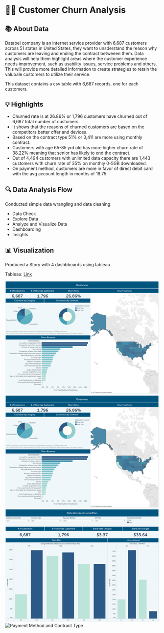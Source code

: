 # 🧑‍💻 Customer Churn Analysis

## 📚 About Data

Databel company is an internet service provider with 6,687 customers across 51 states in United States, they want to unsderstand the reason why customers are leaving and ending the contract betweeen them. Data analysis will help them highlight areas where the customer experience needs improvement, such as usability issues, service problems and others. This will provide more detailed information to create strategies to retain the valubale customers to utilize their service.

This dataset contains a csv table with 6,687 records, one for each customers.


## 💡 Highlights

- Churned rate is at 26.86% or 1,796 customers have churned out of 6,687 total number of customers.
- It shows that the reasons of churned customers are based on the competitors better offer and devices.
- Based on the contract type 51% or 3,411 are more using monthly contract.
- Customers with age 65-85 yrd old has more higher churn rate of 38.22% meaning that senior has likely to end the contract.
- Out of 4,494 customers with unlimited data capacity there are 1,443 customers with churn rate of 35% on monthly 0-5GB downloaded.
- On payment method, customers are more in favor of direct debit card with the avg account length in months of 18.75.


## 🔍️ Data Analysis Flow 

Conducted simple data wrangling and data cleaning:
- Data Check
- Explore Data
- Analyze and Visualize Data
- Dashboarding
- Insights


## 📊 Visualization

Produced a Story with 4 dashbboards using tableau

Tableau: [Link](https://public.tableau.com/app/profile/norizza.cruz1812/viz/CustomerChurnAnalysis_17422855016420/ChurnAnalysis)

![Overview](https://github.com/norizzacruz/Customer/blob/main/Overview.png?raw=true)
![Age Brackets & Groups](https://github.com/norizzacruz/Customer/blob/main/Overview.png?raw=true)
![Data International Plan](https://github.com/norizzacruz/Customer/blob/main/Data%20and%20International%20Plan.png?raw=true)
![Payment Method and Contract Type](https://github.com/user-attachments/assets/9310a98f-5750-47f3-93d4-02e9f1296e1a)





